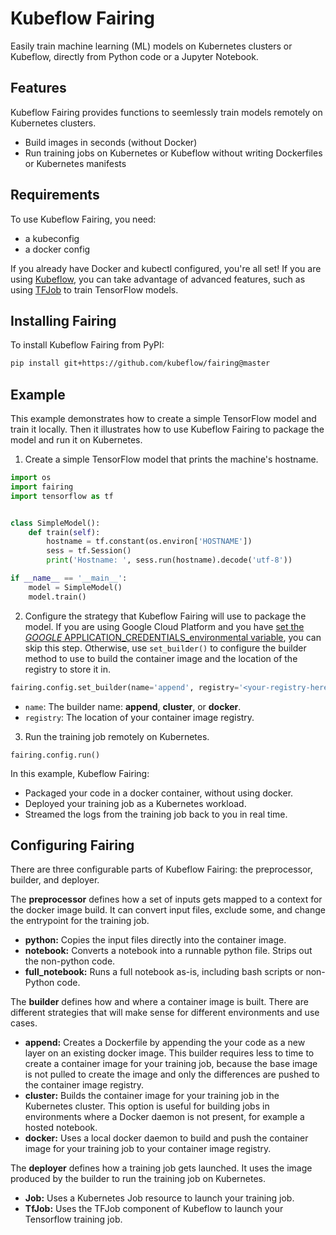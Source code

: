 # Kubeflow Fairing

Easily train machine learning (ML) models on Kubernetes clusters or Kubeflow, directly
from Python code or a Jupyter Notebook.

## Features

Kubeflow Fairing provides functions to seemlessly train models remotely on Kubernetes
clusters.

- Build images in seconds (without Docker)
- Run training jobs on Kubernetes or Kubeflow without writing Dockerfiles or
  Kubernetes manifests

## Requirements

To use Kubeflow Fairing, you need:

- a kubeconfig
- a docker config

If you already have Docker and kubectl configured, you're all set! If you are using
[Kubeflow](https://www.kubeflow.org/), you can take advantage of advanced features,
such as using [TFJob](https://www.kubeflow.org/docs/components/tftraining/) to train
TensorFlow models.

## Installing Fairing

To install Kubeflow Fairing from PyPI:

```bash
pip install git+https://github.com/kubeflow/fairing@master
```

## Example

This example demonstrates how to create a simple TensorFlow model and train it locally.
Then it illustrates how to use Kubeflow Fairing to package the model and run it on
Kubernetes.

1. Create a simple TensorFlow model that prints the machine's hostname.

```python
import os
import fairing
import tensorflow as tf


class SimpleModel():
    def train(self):
        hostname = tf.constant(os.environ['HOSTNAME'])
        sess = tf.Session()
        print('Hostname: ', sess.run(hostname).decode('utf-8'))

if __name__ == '__main__':
    model = SimpleModel()
    model.train()    
```

2. Configure the strategy that Kubeflow Fairing will use to package the model.
   If you are using Google Cloud Platform and you have [set the _GOOGLE_
   APPLICATION_CREDENTIALS_environmental variable][gcp-auth], you can skip this
   step. Otherwise, use `set_builder()` to configure the builder method to use
   to build the container image and the location of the registry to store it in.

```python
fairing.config.set_builder(name='append', registry='<your-registry-here>')
````

- `name`: The builder name: **append**, **cluster**, or **docker**. 
- `registry`: The location of your container image registry.

3. Run the training job remotely on Kubernetes.

```
fairing.config.run()
```

In this example, Kubeflow Fairing:

- Packaged your code in a docker container, without using docker.
- Deployed your training job as a Kubernetes workload.
- Streamed the logs from the training job back to you in real time.

## Configuring Fairing

There are three configurable parts of Kubeflow Fairing: the preprocessor,
builder, and deployer. 

The **preprocessor** defines how a set of inputs gets mapped to a context
for the docker image build. It can convert input files, exclude some, and
change the entrypoint for the training job.

- **python:** Copies the input files directly into the container image.
- **notebook:** Converts a notebook into a runnable python file. Strips
  out the non-python code.
- **full_notebook:** Runs a full notebook as-is, including bash scripts
  or non-Python code.

The **builder**  defines how and where a container image is built. There
are different strategies that will make sense for different environments
and use cases.

- **append:** Creates a Dockerfile by appending the your code as a new
  layer on an existing docker image. This builder requires less to time
  to create a container image for your training job, because the base
  image is not pulled to create the image and only the differences are
  pushed to the container image registry. 
- **cluster:** Builds the container image for your training job in the
  Kubernetes cluster. This option is useful for building jobs in
  environments where a Docker daemon is not present, for example a
  hosted notebook.
- **docker:** Uses a local docker daemon to build and push the container
  image for your training job to your container image registry.

The **deployer** defines how a training job gets launched. It uses the
image produced by the builder to run the training job on Kubernetes.

- **Job:** Uses a Kubernetes Job resource to launch your training job.
- **TfJob:** Uses the TFJob component of Kubeflow to launch your
  Tensorflow training job.

[gcp-auth]: https://cloud.google.com/docs/authentication/getting-started#auth-cloud-implicit-python
